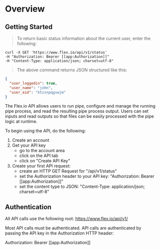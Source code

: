 # Overview

## Getting Started

> To return basic status information about the current user, enter the following:

```shell
curl -X GET 'https://www.flex.io/api/v1/status'
-H "Authorization: Bearer [[app:Authorization]]"
-H "Content-Type: application/json; charset=utf-8"
```

> The above command returns JSON structured like this:

```json
{
  "user_loggedin": true,
  "user_name": "john",
  "user_eid": "ktzsnpqgvwjm"
}
```

The Flex.io API allows users to run pipe, configure and manage the running pipe process, and read the resulting pipe process output.  Users can set inputs and read outputs so that files can be easily processed with the pipe logic at runtime.

To begin using the API, do the following:

1. Create an account
2. Get your API key
   - go to the account area
   - click on the API tab
   - click on "Create API Key"
3. Create your first API request:
   - create an HTTP GET Request for "/api/v1/status"
   - set the Authorization header to your API key: "Authorization: Bearer [[app:Authorization]]"
   - set the content type to JSON: "Content-Type: application/json; charset=utf-8"

## Authentication

All API calls use the following root: https://www.flex.io/api/v1/

Most API calls must be authenticated. API calls are authenticated by passing the API key in the Authorization HTTP header:

Authorization: Bearer [[app:Authorization]]
